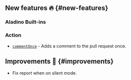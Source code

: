 ## New features :fire: {#new-features}

### Aladino Built-ins

### Action
- [`commentOnce`](/reviewpad-file-specification/aladino-specification/aladino-built-ins#commentonce) - Adds a comment to the pull request once.

## Improvements :rocket: {#improvements}
- Fix report when on silent mode.